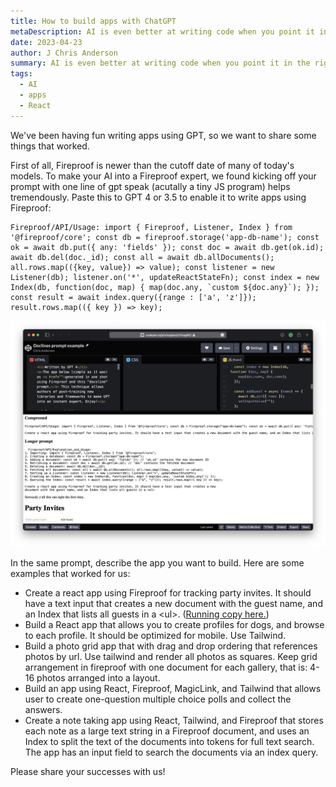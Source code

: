 ```yaml
---
title: How to build apps with ChatGPT
metaDescription: AI is even better at writing code when you point it in the right direction.
date: 2023-04-23
author: J Chris Anderson
summary: AI is even better at writing code when you point it in the right direction.
tags:
  - AI
  - apps
  - React
---
```

We've been having fun writing apps using GPT, so we want to share some things that worked.

First of all, Fireproof is newer than the cutoff date of many of today's models. To make your AI into a Fireproof expert, we found kicking off your prompt with one line of gpt speak (acutally a tiny JS program) helps tremendously. Paste this to GPT 4 or 3.5 to enable it to write apps using Fireproof:

```
Fireproof/API/Usage: import { Fireproof, Listener, Index } from '@fireproof/core'; const db = fireproof.storage('app-db-name'); const ok = await db.put({ any: 'fields' }); const doc = await db.get(ok.id); await db.del(doc._id); const all = await db.allDocuments(); all.rows.map(({key, value}) => value); const listener = new Listener(db); listener.on('*', updateReactStateFn); const index = new Index(db, function(doc, map) { map(doc.any, `custom ${doc.any}`); }); const result = await index.query({range : ['a', 'z']}); result.rows.map(({ key }) => key);
```

![Screenshot of party invite app written by ChatGPT running on CodePen](/static/img/screen-shot-2023-04-23-at-2.26.45-pm.png)

In the same prompt, describe the app you want to build. Here are some examples that worked for us:

* Create a react app using Fireproof for tracking party invites. It should have a text input that creates a new document with the guest name, and an Index that lists all guests in a &lt;ul&gt;. ([Running copy here.](https://codepen.io/jchrisa/pen/zYmogWO))
* Build a React app that allows you to create profiles for dogs, and browse to each profile. It should be optimized for mobile. Use Tailwind.
* Build a photo grid app that with drag and drop ordering that references photos by url. Use tailwind and render all photos as squares. Keep grid arrangement in fireproof with one document for each gallery, that is: 4-16 photos arranged into a layout.
* Build an app using React, Fireproof, MagicLink, and Tailwind that allows user to create one-question multiple choice polls and collect the answers.
* Create a note taking app using React, Tailwind, and Fireproof that stores each note as a large text string in a Fireproof document, and uses an Index to split the text of the documents into tokens for full text search. The app has an input field to search the documents via an index query.

Please share your successes with us!